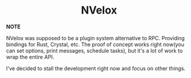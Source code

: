 <div align="center">
  <h1>NVelox</h1>
</div>

**NOTE**

NVelox was supposed to be a plugin system alternative to RPC. Providing bindings for Rust, Crystal, etc.
The proof of concept works right now(you can set options, print messages, schedule tasks), but it's a lot of work to wrap the entire API.

I've decided to stall the development right now and focus on other things.
